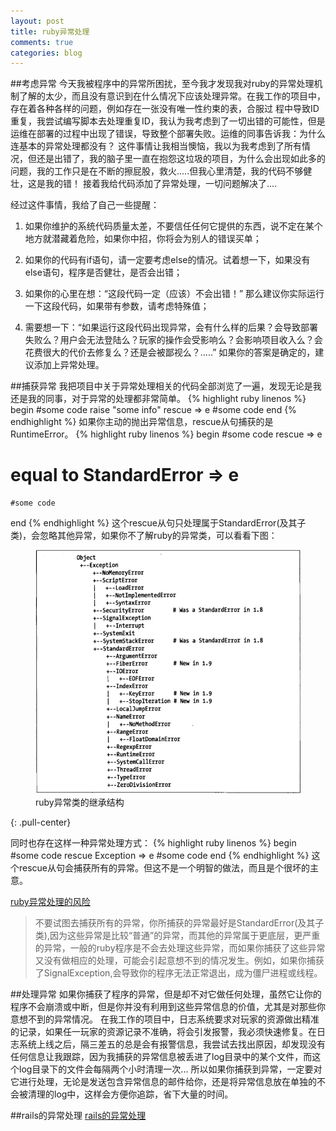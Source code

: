 ```yaml
---
layout: post
title: ruby异常处理
comments: true
categories: blog
---
```


##考虑异常
今天我被程序中的异常所困扰，至今我才发现我对ruby的异常处理机制了解的太少，而且没有意识到在什么情况下应该处理异常。在我工作的项目中，存在着各种各样的问题，例如存在一张没有唯一性约束的表，合服过
程中导致ID重复，我尝试编写脚本去处理重复ID，我认为我考虑到了一切出错的可能性，但是运维在部署的过程中出现了错误，导致整个部署失败。运维的同事告诉我：为什么连基本的异常处理都没有？
这件事情让我相当懊恼，我以为我考虑到了所有情况，但还是出错了，我的脑子里一直在抱怨这垃圾的项目，为什么会出现如此多的问题，我的工作只是在不断的擦屁股，救火.....但我心里清楚，我的代码不够健壮，这是我的错！
接着我给代码添加了异常处理，一切问题解决了....

经过这件事情，我给了自己一些提醒：

1. 如果你维护的系统代码质量太差，不要信任任何它提供的东西，说不定在某个地方就潜藏着危险，如果你中招，你将会为别人的错误买单；

2. 如果你的代码有if语句，请一定要考虑else的情况。试着想一下，如果没有else语句，程序是否健壮，是否会出错；

3. 如果你的心里在想：“这段代码一定（应该）不会出错！” 那么建议你实际运行一下这段代码，如果带有参数，请考虑特殊值；

4. 需要想一下：“如果运行这段代码出现异常，会有什么样的后果？会导致部署失败么？用户会无法登陆么？玩家的操作会受影响么？会影响项目收入么？会花费很大的代价去修复么？还是会被鄙视么？.....”
如果你的答案是确定的，建议添加上异常处理。

##捕获异常
我把项目中关于异常处理相关的代码全部浏览了一遍，发现无论是我还是我的同事，对于异常的处理都非常简单。
{% highlight ruby linenos %}
begin
    #some code
    raise "some info"
rescue => e
    #some code
end
{% endhighlight %}
如果你主动的抛出异常信息，rescue从句捕获的是RuntimeError。
{% highlight ruby linenos %}
begin
    #some code
rescue => e
# equal to StandardError => e
    #some code
end
{% endhighlight %}
这个rescue从句只处理属于StandardError(及其子类)，会忽略其他异常，如果你不了解ruby的异常类，可以看看下图：
<figure>
    <img src="/images/ruby-exception-class.png">
    <figcaption>ruby异常类的继承结构</figcaption>
</figure>
{: .pull-center}

同时也存在这样一种异常处理方式：
{% highlight ruby linenos %}
begin
    #some code
rescue Exception => e
    #some code
end
{% endhighlight %}
这个rescue从句会捕获所有的异常。但这不是一个明智的做法，而且是个很坏的主意。

[ruby异常处理的风险](http://www.mikeperham.com/2012/03/03/the-perils-of-rescue-exception/)

> 不要试图去捕获所有的异常，你所捕获的异常最好是StandardError(及其子类),因为这些异常是比较“普通”的异常，而其他的异常属于更底层，更严重的异常，一般的ruby程序是不会去处理这些异常，而如果你捕获了这些异常又没有做相应的处理，可能会引起意想不到的情况发生。例如，如果你捕获了SignalException,会导致你的程序无法正常退出，成为僵尸进程或线程。


##处理异常
如果你捕获了程序的异常，但是却不对它做任何处理，虽然它让你的程序不会崩溃或中断，但是你并没有利用到这些异常信息的价值，尤其是对那些你意想不到的异常情况。
在我工作的项目中，日志系统要求对玩家的资源做出精准的记录，如果任一玩家的资源记录不准确，将会引发报警，我必须快速修复。在日志系统上线之后，隔三差五的总是会有报警信息，我尝试去找出原因，却发现没有任何信息让我跟踪，因为我捕获的异常信息被丢进了log目录中的某个文件，而这个log目录下的文件会每隔两个小时清理一次...
所以如果你捕获到异常，一定要对它进行处理，无论是发送包含异常信息的邮件给你，还是将异常信息放在单独的不会被清理的log中，这样会方便你追踪，省下大量的时间。


##rails的异常处理
[rails的异常处理](http://monkeyandcrow.com/blog/reading_rails_handling_exceptions/)